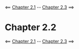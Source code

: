 <== [Chapter 2.1](./Chapter_02_01.md) -- [Chapter 2.3](./Chapter_02_03.md) ==>

# Chapter 2.2

<== [Chapter 2.1](./Chapter_02_01.md) -- [Chapter 2.3](./Chapter_02_03.md) ==>
